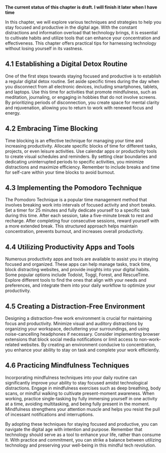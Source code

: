 **The current status of this chapter is draft. I will finish it later when I have time**

In this chapter, we will explore various techniques and strategies to help you stay focused and productive in the digital age. With the constant distractions and information overload that technology brings, it is essential to cultivate habits and utilize tools that can enhance your concentration and effectiveness. This chapter offers practical tips for harnessing technology without losing yourself in its vastness.

4.1 Establishing a Digital Detox Routine
----------------------------------------

One of the first steps towards staying focused and productive is to establish a regular digital detox routine. Set aside specific times during the day when you disconnect from all electronic devices, including smartphones, tablets, and laptops. Use this time for activities that promote mindfulness, such as meditation, journaling, or engaging in hobbies that do not involve screens. By prioritizing periods of disconnection, you create space for mental clarity and rejuvenation, allowing you to return to work with renewed focus and energy.

4.2 Embracing Time Blocking
---------------------------

Time blocking is an effective technique for managing your time and increasing productivity. Allocate specific blocks of time for different tasks, projects, or even leisure activities. Use calendar apps or productivity tools to create visual schedules and reminders. By setting clear boundaries and dedicating uninterrupted periods to specific activities, you minimize distractions and maximize efficiency. Remember to include breaks and time for self-care within your time blocks to avoid burnout.

4.3 Implementing the Pomodoro Technique
---------------------------------------

The Pomodoro Technique is a popular time management method that involves breaking work into intervals of focused activity and short breaks. Set a timer for 25 minutes and fully dedicate yourself to a specific task during this time. After each session, take a five-minute break to rest and recharge. After completing four consecutive sessions, reward yourself with a more extended break. This structured approach helps maintain concentration, prevents burnout, and increases overall productivity.

4.4 Utilizing Productivity Apps and Tools
-----------------------------------------

Numerous productivity apps and tools are available to assist you in staying focused and organized. These apps can help manage tasks, track time, block distracting websites, and provide insights into your digital habits. Some popular options include Todoist, Toggl, Forest, and RescueTime. Explore different tools to find the ones that align with your needs and preferences, and integrate them into your daily workflow to optimize your productivity.

4.5 Creating a Distraction-Free Environment
-------------------------------------------

Designing a distraction-free work environment is crucial for maintaining focus and productivity. Minimize visual and auditory distractions by organizing your workspace, decluttering your surroundings, and using noise-cancelling headphones if necessary. Consider implementing browser extensions that block social media notifications or limit access to non-work-related websites. By creating an environment conducive to concentration, you enhance your ability to stay on task and complete your work efficiently.

4.6 Practicing Mindfulness Techniques
-------------------------------------

Incorporating mindfulness techniques into your daily routine can significantly improve your ability to stay focused amidst technological distractions. Engage in mindfulness exercises such as deep breathing, body scans, or mindful walking to cultivate present-moment awareness. When working, practice single-tasking by fully immersing yourself in one activity at a time, avoiding multitasking, and being fully present in the moment. Mindfulness strengthens your attention muscle and helps you resist the pull of incessant notifications and interruptions.

By adopting these techniques for staying focused and productive, you can navigate the digital age with intention and purpose. Remember that technology should serve as a tool to enhance your life, rather than consume it. With practice and commitment, you can strike a balance between utilizing technology and preserving your well-being in this mindful tech revolution.
